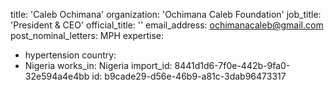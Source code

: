 title: 'Caleb Ochimana'
organization: 'Ochimana Caleb Foundation'
job_title: 'President & CEO'
official_title: ''
email_address: ochimanacaleb@gmail.com
post_nominal_letters: MPH
expertise:
  - hypertension
country:
  - Nigeria
works_in: Nigeria
import_id: 8441d1d6-7f0e-442b-9fa0-32e594a4e4bb
id: b9cade29-d56e-46b9-a81c-3dab96473317
